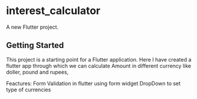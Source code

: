 # interest_calculator

A new Flutter project.

## Getting Started

This project is a starting point for a Flutter application.
Here I have created a flutter app through which we can calculate Amount in different currency like doller, pound and rupees,

Feactures: Form Validation in flutter using form widget
           DropDown to set type of currencies
